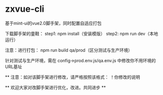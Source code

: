# zxvue-cli
基于mint-ui的vue2.0脚手架，同时配置自适应打包


下载脚手架的童鞋：
step1: npm install（安装模版）
step2: npm run dev（本地运行）


注意：进行打包：
npm run build qa/prod（区分测试与生产环境）


针对测试与生产环境，需在 config->prod.env.js/qa.env.js 中修改你不用环境的URL基址


** 注意：如对该脚手架进行修改，请严格按照该格式： ！你修改的说明


** 欢迎大家对改脚手架进行优化，改进。共同进步 **